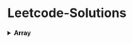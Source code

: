 # Leetcode-Solutions

<details>
	<summary> <strong> Array </strong> </summary>	

---

##### Leetcode Solutions:

1. [`1089. Duplicate Zeros`](./Golang/Leetcode%201089.%20Duplicate%20Zeros.go):  Given a fixed-length integer array arr, duplicate each occurrence of zero, shifting the remaining elements to the right.

</details>
